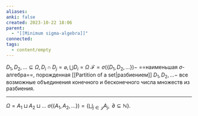 ```yaml
---
aliases: 
anki: false
created: 2023-10-22 18:06
parent:
  - "[[Minimum sigma-algebra]]"
connected: 
tags:
  - content/empty
---
```

$D_1,D_2,\ldots\subseteq\Omega,D_i\cap D_j=\varnothing,\bigcup D_i=\Omega$ 
$\mathscr{F}=\sigma(\{D_1,D_2,\ldots\})-$ ==наименьшая $\sigma$-алгебра==, порожденная [[Partition of a set|разбиением]]  $D_1,D_2,\ldots-$ все возможные объединения конечного и бесконечного числа множеств из разбиения.

---

$\Omega=A_1\sqcup A_2\sqcup\ldots$
$\sigma(\{A_1,A_2,\ldots\})=\{\bigsqcup_{j\in\mathcal{J}}A_j,\mathrm{~}\partial\subseteq\mathbb{N}\}.$




